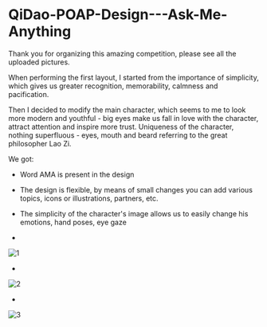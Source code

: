 # QiDao-POAP-Design---Ask-Me-Anything
Thank you for organizing this amazing competition, please see all the uploaded pictures.

When performing the first layout, I started from the importance of simplicity, which gives us greater recognition, memorability, calmness and pacification.

Then I decided to modify the main character, which seems to me to look more modern and youthful - big eyes make us fall in love with the character, attract attention and inspire more trust. Uniqueness of the character, nothing superfluous - eyes, mouth and beard referring to the great philosopher Lao Zi.

We got:
- Word AMA is present in the design 
- The design is flexible, by means of small changes you can add various topics, icons or illustrations, partners, etc. 
- The simplicity of the character's image allows us to easily change his emotions, hand poses, eye gaze

-

![1](https://user-images.githubusercontent.com/58570032/142696950-edc84e32-2246-4a0d-bef8-81da2edb766a.png)


-

![2](https://user-images.githubusercontent.com/58570032/142696961-58d036f7-2e01-4482-bc03-616eb76cb3ac.png)


-


![3](https://user-images.githubusercontent.com/58570032/142697189-df5157da-85c9-4c11-acbf-d10ef06e4a93.png)



